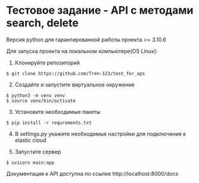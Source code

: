 # Тестовое задание - API с методами search, delete
Версия python для гарантированной работы проекта >= 3.10.6

Для запуска проекта на локальном компьютере(OS Linux):

1. Клонируйте репозиторий
```
$ git clone https://github.com/Tren-123/test_for_aps
```
2. Создайте и запустите виртуальное окружение
```
$ python3 -m venv venv
$ source venv/bin/activate
```
3. Установите необходимые пакеты
```
$ pip install -r requrements.txt
```
4. В settings.py укажите необходимые настройки для подключения к elastic cloud

5. Запустите сервер
```
$ uvicorn main:app
```

Документация к API доступна по ссылке http://localhost:8000/docs